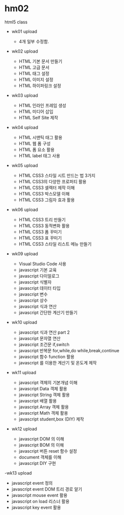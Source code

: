 # hm02
html5 class

- wk01 upload 
  - 4개 일부 수정함.
  
- wk02 upload
  - HTML 기본 문서 만들기
  - HTML 고급 문서 
  - HTML 태그 설정
  - HTML 이미지 설정
  - HTML 하이퍼링크 설정
  
- wk03 upload
  - HTML 인라인 프레임 생성
  - HTML 미디어 삽입
  - HTML Self Site 제작

- wk04 upload
  - HTML 시맨틱 태그 활용
  - HTML 웹 폼 구성
  - HTML 폼 요소 활용
  - HTML label 태그 사용 
  
- wk05 upload
  - HTML CSS3 스타일 시트 만드는 법 3가지
  - HTML CSS3의 다양한 프로퍼티 활용
  - HTML CSS3 셀렉터 제작 이해
  - HTML CSS3 박스모델 이해
  - HTML CSS3 그림자 효과 활용 
  
- wk06 upload
  - HTML CSS3 트리 만들기
  - HTML CSS3 동적변화 활용
  - HTML CSS3 폼 꾸미기
  - HTML CSS3 표 꾸미기
  - HTML CSS3 스타일 리스트 메뉴 만들기 
  
- wk09 upload
  - Visual Studio Code 사용
  - javascript 기본 교육
  - javascript 다이얼로그
  - javascript 식별자
  - javascript 데이터 타입
  - javascript 변수
  - javascript 상수
  - javascript 식과 연산
  - javascript 간단한 계산기 만들기 

- wk10 upload
  - javascript 식과 연산 part 2
  - javascript 문자열 연산
  - javascript 조건문 if,switch
  - javascript 반복문 for,while,do while,break,continue
  - javascript 함수 function 활용
  - javascript 를 이용한 계산기 및 온도계 제작 
  
- wk11 upload
  - javascript 객체의 기본개념 이해
  - javascript Data 객체 활용
  - javascript String 객체 활용
  - javascript 배열 활용
  - javascript Array 객체 활용
  - javascript Math 객체 활용
  - javascript student,box (DIY) 제작
  
- wk12 upload
  - javascript DOM 의 이해
  - javascript BOM 의 이해
  - javascript 버튼 reset 함수 설정
  - document 객체를 이해
  - javascript DIY 구현
  
-wk13 upload
  - javascript event 정의
  - javascript event DOM 트리 경로 알기
  - javascript mouse event 활용
  - javascript on load 리스너 활용
  - javascript key event 활용
  
  
